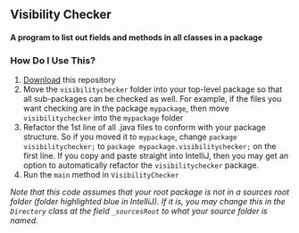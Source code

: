 ## Visibility Checker
#### A program to list out fields and methods in all classes in a package

### How Do I Use This?
1. [Download](https://github.com/beverleysun/visibility-checker/archive/master.zip) this repository
2. Move the `visibilitychecker` folder into your top-level package so that all sub-packages can be checked as well. For example, if the files you want checking are in the package `mypackage`, then move `visibilitychecker` into the `mypackage` folder
3. Refactor the 1st line of all .java files to conform with your package structure. So if you moved it to `mypackage`, change `package visibilitychecker;` to `package mypackage.visibilitychecker;` on the first line. If you copy and paste straight into IntelliJ, then you may get an option to automatically refactor the `visibilitychecker` package.
3. Run the `main` method in `VisibilityChecker`

*Note that this code assumes that your root package is not in a sources root folder (folder highlighted blue in IntelliJ). If it is, you may change this in the `Directory` class at the field `_sourcesRoot` to what your source folder is named.*
